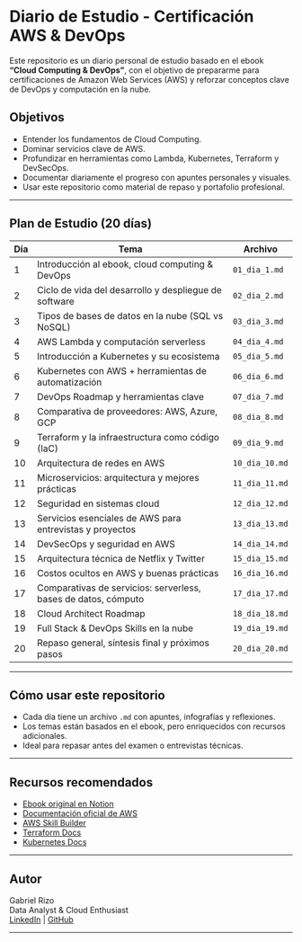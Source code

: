 # Diario de Estudio - Certificación AWS & DevOps

Este repositorio es un diario personal de estudio basado en el ebook **“Cloud Computing & DevOps”**, con el objetivo de prepararme para certificaciones de Amazon Web Services (AWS) y reforzar conceptos clave de DevOps y computación en la nube.

## Objetivos

- Entender los fundamentos de Cloud Computing.
- Dominar servicios clave de AWS.
- Profundizar en herramientas como Lambda, Kubernetes, Terraform y DevSecOps.
- Documentar diariamente el progreso con apuntes personales y visuales.
- Usar este repositorio como material de repaso y portafolio profesional.

---

## Plan de Estudio (20 días)

| Día | Tema | Archivo |
|-----|------|---------|
| 1   | Introducción al ebook, cloud computing & DevOps | `01_dia_1.md` |
| 2   | Ciclo de vida del desarrollo y despliegue de software | `02_dia_2.md` |
| 3   | Tipos de bases de datos en la nube (SQL vs NoSQL) | `03_dia_3.md` |
| 4   | AWS Lambda y computación serverless | `04_dia_4.md` |
| 5   | Introducción a Kubernetes y su ecosistema | `05_dia_5.md` |
| 6   | Kubernetes con AWS + herramientas de automatización | `06_dia_6.md` |
| 7   | DevOps Roadmap y herramientas clave | `07_dia_7.md` |
| 8   | Comparativa de proveedores: AWS, Azure, GCP | `08_dia_8.md` |
| 9   | Terraform y la infraestructura como código (IaC) | `09_dia_9.md` |
| 10  | Arquitectura de redes en AWS | `10_dia_10.md` |
| 11  | Microservicios: arquitectura y mejores prácticas | `11_dia_11.md` |
| 12  | Seguridad en sistemas cloud | `12_dia_12.md` |
| 13  | Servicios esenciales de AWS para entrevistas y proyectos | `13_dia_13.md` |
| 14  | DevSecOps y seguridad en AWS | `14_dia_14.md` |
| 15  | Arquitectura técnica de Netflix y Twitter | `15_dia_15.md` |
| 16  | Costos ocultos en AWS y buenas prácticas | `16_dia_16.md` |
| 17  | Comparativas de servicios: serverless, bases de datos, cómputo | `17_dia_17.md` |
| 18  | Cloud Architect Roadmap | `18_dia_18.md` |
| 19  | Full Stack & DevOps Skills en la nube | `19_dia_19.md` |
| 20  | Repaso general, síntesis final y próximos pasos | `20_dia_20.md` |

---

## Cómo usar este repositorio

- Cada día tiene un archivo `.md` con apuntes, infografías y reflexiones.
- Los temas están basados en el ebook, pero enriquecidos con recursos adicionales.
- Ideal para repasar antes del examen o entrevistas técnicas.

---

## Recursos recomendados

- [Ebook original en Notion](https://lake-maple-154.notion.site/Ebook-Cloud-Computing-DevOps-12f21672a2298052b00ccaafc2544433)
- [Documentación oficial de AWS](https://docs.aws.amazon.com/)
- [AWS Skill Builder](https://explore.skillbuilder.aws/)
- [Terraform Docs](https://developer.hashicorp.com/terraform/docs)
- [Kubernetes Docs](https://kubernetes.io/docs/home/)

---

## Autor

Gabriel Rizo  
Data Analyst & Cloud Enthusiast  
[LinkedIn](https://www.linkedin.com/in/tu-url) | [GitHub](https://github.com/tu-usuario)

---

